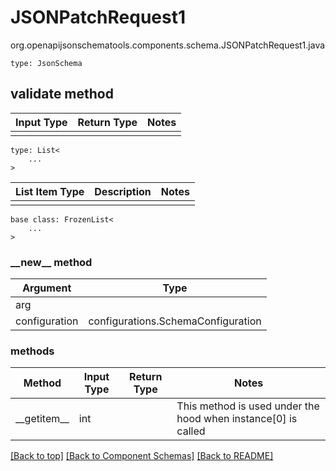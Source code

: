 # JSONPatchRequest1
org.openapijsonschematools.components.schema.JSONPatchRequest1.java
```
type: JsonSchema
```

## validate method
Input Type | Return Type | Notes
------------ | ------------- | -------------
 |  |

```
type: List<
    ...
>
```
List Item Type | Description | Notes
-------------------- | ------------- | -------------
 |  |

```
base class: FrozenList<
    ...
>
```
### &lowbar;&lowbar;new&lowbar;&lowbar; method
Argument | Type
-------- | ------
arg      | 
configuration | configurations.SchemaConfiguration

### methods
Method | Input Type | Return Type | Notes
------ | ---------- | ----------- | ------
&lowbar;&lowbar;getitem&lowbar;&lowbar; | int |  | This method is used under the hood when instance[0] is called


[[Back to top]](#top) [[Back to Component Schemas]](../../../README.md#Component-Schemas) [[Back to README]](../../../README.md)
